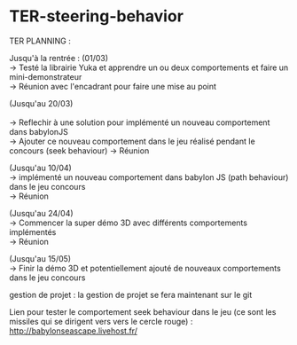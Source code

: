 # TER-steering-behavior

TER PLANNING : <br/>

Jusqu'à la rentrée : (01/03) <br/>
-> Testé la librairie Yuka et apprendre un ou deux comportements et faire un mini-demonstrateur <br/>
-> Réunion avec l'encadrant pour faire une mise au point <br/>

(Jusqu'au 20/03) <br/> <br/>
-> Reflechir à une solution pour implémenté un nouveau comportement dans babylonJS <br/>
-> Ajouter ce nouveau comportement dans le jeu réalisé pendant le concours (seek behaviour)
-> Réunion <br/>

(Jusqu'au 10/04) <br/>
-> implémenté un nouveau comportement dans babylon JS (path behaviour) dans le jeu concours <br/>
-> Réunion <br/>

(Jusqu'au 24/04) <br/>
-> Commencer la super démo 3D avec différents comportements implémentés <br/>
-> Réunion <br/>

(Jusqu'au 15/05) <br/>
-> Finir la démo 3D et potentiellement ajouté de nouveaux comportements dans le jeu concours <br/>

gestion de projet : la gestion de projet se fera maintenant sur le git

Lien pour tester le comportement seek behaviour dans le jeu (ce sont les missiles qui se dirigent vers vers le cercle rouge) : http://babylonseascape.livehost.fr/
